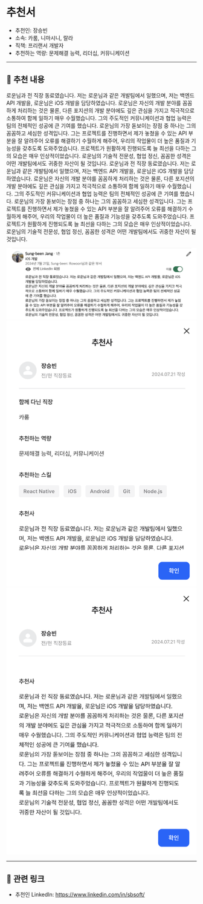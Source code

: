 # 추천서

- 추천인: 장승빈
- 소속: 카룸, 니마시니, 랄라
- 직책: 프리랜서 개발자
- 추천하는 역량: 문제해결 능력, 리더십, 커뮤니케이션

---

## 💬 추천 내용

로운님과 전 직장 동료였습니다. 저는 로운님과 같은 개발팀에서 일했으며, 저는 백엔드 API 개발을, 로운님은 iOS 개발을 담당하였습니다.
로운님은 자신의 개발 분야를 꼼꼼하게 처리하는 것은 물론, 다른 포지션의 개발 분야에도 깊은 관심을 가지고 적극적으로 소통하여 함께 일하기 매우 수월했습니다. 그의 주도적인 커뮤니케이션과 협업 능력은 팀의 전체적인 성공에 큰 기여를 했습니다.
로운님의 가장 돋보이는 장점 중 하나는 그의 꼼꼼하고 세심한 성격입니다. 그는 프로젝트를 진행하면서 제가 놓쳤을 수 있는 API 부분을 잘 알려주어 오류를 해결하기 수월하게 해주어, 우리의 작업물이 더 높은 품질과 기능성을 갖추도록 도와주었습니다. 프로젝트가 원활하게 진행되도록 늘 최선을 다하는 그의 모습은 매우 인상적이었습니다.
로운님의 기술적 전문성, 협업 정신, 꼼꼼한 성격은 어떤 개발팀에서도 귀중한 자산이 될 것입니다.
로운님과 전 직장 동료였습니다. 저는 로운님과 같은 개발팀에서 일했으며, 저는 백엔드 API 개발을, 로운님은 iOS 개발을 담당하였습니다. 로운님은 자신의 개발 분야를 꼼꼼하게 처리하는 것은 물론, 다른 포지션의 개발 분야에도 깊은 관심을 가지고 적극적으로 소통하여 함께 일하기 매우 수월했습니다. 그의 주도적인 커뮤니케이션과 협업 능력은 팀의 전체적인 성공에 큰 기여를 했습니다. 로운님의 가장 돋보이는 장점 중 하나는 그의 꼼꼼하고 세심한 성격입니다. 그는 프로젝트를 진행하면서 제가 놓쳤을 수 있는 API 부분을 잘 알려주어 오류를 해결하기 수월하게 해주어, 우리의 작업물이 더 높은 품질과 기능성을 갖추도록 도와주었습니다. 프로젝트가 원활하게 진행되도록 늘 최선을 다하는 그의 모습은 매우 인상적이었습니다. 로운님의 기술적 전문성, 협업 정신, 꼼꼼한 성격은 어떤 개발팀에서도 귀중한 자산이 될 것입니다.

![](/assets/linkedin/linkedin-caroom-sungbeen-developer.png)
![](/assets/wanted/wanted-caroom-sungbeen-developer-01.png)
![](/assets/wanted/wanted-caroom-sungbeen-developer-02.png)

---

## 🔗 관련 링크

- 추천인 LinkedIn: https://www.linkedin.com/in/sbsoft/
